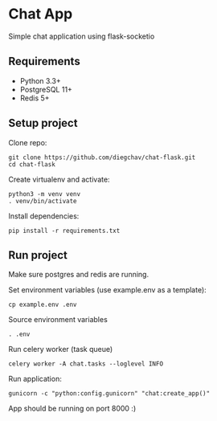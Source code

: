 # Chat App

Simple chat application using flask-socketio

## Requirements

- Python 3.3+
- PostgreSQL 11+
- Redis 5+

## Setup project

Clone repo:

```
git clone https://github.com/diegchav/chat-flask.git
cd chat-flask
```

Create virtualenv and activate:

```
python3 -m venv venv
. venv/bin/activate
```

Install dependencies:

```
pip install -r requirements.txt
```

## Run project

Make sure postgres and redis are running.

Set environment variables (use example.env as a template):

```
cp example.env .env
```

Source environment variables

```
. .env
```

Run celery worker (task queue)

```
celery worker -A chat.tasks --loglevel INFO
```

Run application:

```
gunicorn -c "python:config.gunicorn" "chat:create_app()"
```

App should be running on port 8000 :)